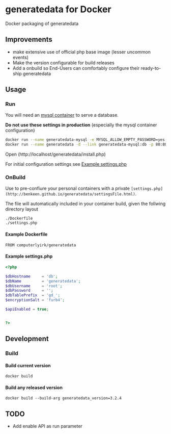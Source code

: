# generatedata for Docker
Docker packaging of generatedata

## Improvements

- make extensive use of official php base image (lesser uncommon events)
- Make the version configurable for build releases
- Add a onbuild so End-Users can comfortably configure their ready-to-ship generatedata

## Usage

### Run

You will need an [mysql container](https://hub.docker.com/_/mysql/) to serve a database.

**Do not use these settings in production** (especially the mysql container configuration)

```bash
docker run --name generatedata-mysql -e MYSQL_ALLOW_EMPTY_PASSWORD=yes -e MYSQL_DATABASE=generatedata -d mysql:5.7 && \
docker run --name generatedata -d --link generatedata-mysql:db -p 80:80 computerlyrik/generatedata
```

Open (http://localhost/generatedata/install.php)

For initial configuration settings see [Example settings.php](#example-settingsphp)

### OnBuild

Use to pre-confiure your personal containers with a private `[settings.php](http://benkeen.github.io/generatedata/settingsFile.html)`.

The file will automatically included in your container build, given the follwing directory layout

```
./Dockerfile
./settings.php
```

#### Example Dockerfile

```
FROM computerlyirk/generatedata
```

#### Example settings.php

```php
<?php

$dbHostname     = 'db';
$dbName         = 'generatedata';
$dbUsername     = 'root';
$dbPassword     = '';
$dbTablePrefix  = 'gd_';
$encryptionSalt = 'furb4';

$apiEnabled = true;


?>
```
## Development


### Build

#### Build current version

```docker build```

#### Build any released version

```docker build --build-arg generatedata_version=3.2.4```



## TODO
- Add enable API as run parameter
